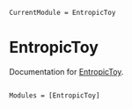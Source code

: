 ```@meta
CurrentModule = EntropicToy
```

# EntropicToy

Documentation for [EntropicToy](https://github.com/geekymode/EntropicToy.jl).

```@index
```

```@autodocs
Modules = [EntropicToy]
```
